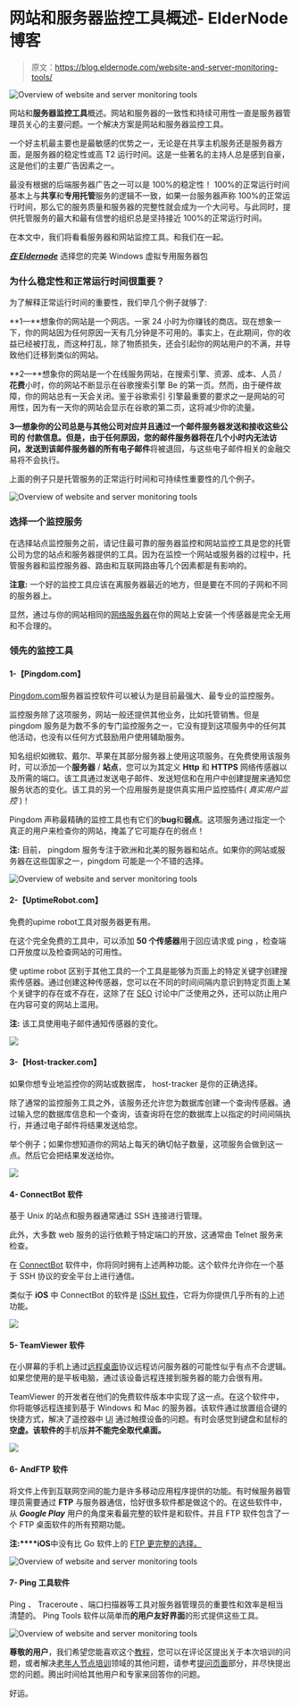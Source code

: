 # 网站和服务器监控工具概述- ElderNode 博客

> 原文：<https://blog.eldernode.com/website-and-server-monitoring-tools/>

![Overview of website and server monitoring tools](img/0a61c02f50d7583df3dea6664b7dcc5a.png)

网站和**服务器监控工具**概述。网站和服务器的一致性和持续可用性一直是服务器管理员关心的主要问题。一个解决方案是网站和服务器监控工具。

一个好主机最主要也是最敏感的优势之一，无论是在共享主机服务还是服务器方面，是服务器的稳定性或高 T2 运行时间。这是一些著名的主持人总是感到自豪，这是他们的主要广告因素之一。

最没有根据的后端服务器广告之一可以是 100%的稳定性！ 100%的正常运行时间基本上与**共享**和**专用托管**服务的逻辑不一致，如果一台服务器声称 100%的正常运行时间，那么它的服务质量和服务器的完整性就会成为一个大问号。与此同时，提供托管服务的最大和最有信誉的组织总是坚持接近 100%的正常运行时间。

在本文中，我们将看看服务器和网站监控工具。和我们在一起。

[***在 Eldernode***](https://eldernode.com/windows-vps/) 选择您的完美 Windows 虚拟专用服务器包

### 为什么稳定性和正常运行时间很重要？

为了解释正常运行时间的重要性，我们举几个例子就够了:

**1—**想象你的网站是一个网店。一家 24 小时为你赚钱的商店。现在想象一下，你的网站因为任何原因一天有几分钟是不可用的。事实上，在此期间，你的收益已经被打乱，而这种打乱，除了物质损失，还会引起你的网站用户的不满，并导致他们迁移到类似的网站。

**2—**想象你的网站是一个在线服务网站，在搜索引擎、资源、成本、人员 / **花费**小时，你的网站不断显示在谷歌搜索引擎 Be 的第一页。然而，由于硬件故障，你的网站总有一天会关闭。鉴于谷歌索引 引擎最重要的要求之一是网站的可用性，因为有一天你的网站会显示在谷歌的第二页，这将减少你的流量。

**3—**想象你的公司总是与其他公司对应并且通过一个邮件服务器发送和接收这些公司的 **付款信息**。但是，由于任何原因，您的邮件服务器将在几个小时内无法访问，发送到该邮件服务器的所有**电子邮件**将被退回，与这些电子邮件相关的金融交易将不会执行。

上面的例子只是托管服务的正常运行时间和可持续性重要性的几个例子。

![Overview of website and server monitoring tools](img/5064c3217c23142e36771aee3a0b7bf3.png)

### 选择一个监控服务

在选择站点监控服务之前，请记住最可靠的服务器监控和网站监控工具是您的托管公司为您的站点和服务器提供的工具。因为在监控一个网站或服务器的过程中，托管服务器和监控服务器、路由和互联网路由等几个因素都是有影响的。

**注意:** 一个好的监控工具应该在离服务器最近的地方，但是要在不同的子网和不同的服务器上。

显然，通过与你的网站相同的[网络服务器](https://eldernode.com/category/web-server/)在你的网站上安装一个传感器是完全无用和不合理的。

### 领先的监控工具

#### 1-【Pingdom.com】

[Pingdom.com](https://www.pingdom.com/)服务器监控软件可以被认为是目前最强大、最专业的监控服务。

监控服务除了这项服务，网站一般还提供其他业务，比如托管销售。但是 pingdom 服务是为数不多的专门监控服务之一，它没有提到这项服务中的任何其他活动，也没有以任何方式鼓励用户使用辅助服务。

知名组织如微软、戴尔、苹果在其部分服务器上使用这项服务。在免费使用该服务时，可以添加一个**服务器** / **站点**，您可以为其定义 **Http** 和 **HTTPS** 网络传感器以及所需的端口。该工具通过发送电子邮件、发送短信和在用户中创建提醒来通知您服务状态的变化。该工具的另一个应用服务是提供真实用户监控插件( *真实用户监控* )！

Pingdom 声称最精确的监控工具也有它们的**bug**和**弱点**。这项服务通过指定一个真正的用户来检查你的网站，掩盖了它可能存在的弱点！

**注:** 目前， pingdom 服务专注于欧洲和北美的服务器和站点。如果你的网站或服务器在这些国家之一，pingdom 可能是一个不错的选择。

![Overview of website and server monitoring tools](img/0848f61f786687236e60b2d9259544f3.png)

#### 2-【UptimeRobot.com】

免费的upime robot工具对服务器更有用。

在这个完全免费的工具中，可以添加 **50 个传感器**用于回应请求或 ping ，检查端口开放度以及检查网站的可用性。

使 uptime robot 区别于其他工具的一个工具是能够为页面上的特定关键字创建搜索传感器。通过创建这种传感器，您可以在不同的时间间隔内意识到特定页面上某个关键字的存在或不存在，这除了在 [SEO](https://en.wikipedia.org/wiki/Search_engine_optimization) 讨论中广泛使用之外，还可以防止用户在内容可变的网站上滥用。

**注:** 该工具使用电子邮件通知传感器的变化。

![](img/0848f61f786687236e60b2d9259544f3.png)

#### 3-【Host-tracker.com】

如果你想专业地监控你的网站或数据库， host-tracker 是你的正确选择。

除了通常的监控服务工具之外，该服务还允许您为数据库创建一个查询传感器。通过输入您的数据库信息和一个查询，该查询将在您的数据库上以指定的时间间隔执行，并通过电子邮件将结果发送给您。

举个例子；如果你想知道你的网站上每天的确切帖子数量，这项服务会做到这一点。然后它会把结果发送给你。

![](img/2a8b40769adb0a8203819105335d6b55.png)

#### 4- ConnectBot 软件

基于 Unix 的站点和服务器通常通过 SSH 连接进行管理。

此外，大多数 web 服务的运行依赖于特定端口的开放，这通常由 Telnet 服务来检查。

在 [ConnectBot](https://connectbot.org/) 软件中，你将同时拥有上述两种功能。这个软件允许你在一个基于 SSH 协议的安全平台上进行通信。

类似于 **iOS** 中 ConnectBot 的软件是 [iSSH 软件](https://apps.apple.com/us/app/issh-2/id1254742822)，它将为你提供几乎所有的上述功能。

![](img/5a9de1e0b2b3adc920f016b10b1a5d40.png)

#### 5- TeamViewer 软件

在小屏幕的手机上通过[远程桌面](http://eldernode.com/tag/remote-desktop)协议远程访问服务器的可能性似乎有点不合逻辑。如果您使用的是平板电脑，通过该设备远程连接到服务器的能力会很有用。

TeamViewer 的开发者在他们的免费软件版本中实现了这一点。在这个软件中，你将能够远程连接到基于 Windows 和 Mac 的服务器。该软件通过放置组合键的快捷方式，解决了遥控器中 [UI](https://en.wikipedia.org/wiki/User_interface) 通过触摸设备的问题。有时会感觉到键盘和鼠标的**空虚。该软件的**手机版**并不能完全取代桌面。**

![](img/a909051de6307fe792409b96ed0a04d2.png)

#### 6- AndFTP 软件

将文件上传到互联网空间的能力是许多移动应用程序提供的功能。有时候服务器管理员需要通过 **FTP** 与服务器通信，恰好很多软件都是做这个的。在这些软件中，从 ***Google Play*** 用户的角度来看最完整的软件是和软件。并且 FTP 软件包含了一个 FTP 桌面软件的所有预期功能。

**注:****iOS**中没有比 Go 软件上的 [FTP 更完整的选择。](https://apps.apple.com/us/app/ftp-on-the-go-pro/id704834976)

![Overview of website and server monitoring tools](img/8e5309b342d214aa9c81bb8098ed80c2.png)

#### 7- Ping 工具软件

Ping 、 Traceroute 、端口扫描器等工具对服务器管理员的重要性和效率是相当清楚的。 Ping Tools 软件以简单而**的用户友好界面**的形式提供这些工具。

![Overview of website and server monitoring tools](img/d51ff56a058f66587cafa028675787c2.png)

**尊敬的用户**，我们希望您能喜欢这个[教程](https://eldernode.com/category/tutorial/)，您可以在评论区提出关于本次培训的问题，或者解决[老年人节点培训](https://eldernode.com/blog/)领域的其他问题，请参考[提问页面](https://eldernode.com/ask)部分，并尽快提出您的问题。腾出时间给其他用户和专家来回答你的问题。

好运。
